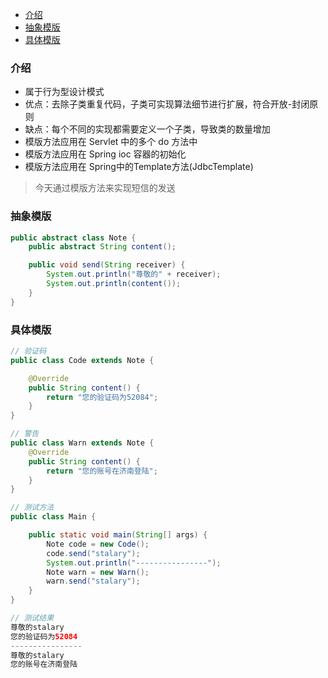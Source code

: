 - [介绍](#%E4%BB%8B%E7%BB%8D)
- [抽象模版](#%E6%8A%BD%E8%B1%A1%E6%A8%A1%E7%89%88)
- [具体模版](#%E5%85%B7%E4%BD%93%E6%A8%A1%E7%89%88)
### 介绍
- 属于行为型设计模式
- 优点：去除子类重复代码，子类可实现算法细节进行扩展，符合开放-封闭原则
- 缺点：每个不同的实现都需要定义一个子类，导致类的数量增加
- 模版方法应用在 Servlet 中的多个 do 方法中
- 模版方法应用在 Spring ioc 容器的初始化
- 模版方法应用在 Spring中的Template方法(JdbcTemplate)

> 今天通过模版方法来实现短信的发送
### 抽象模版
```java
public abstract class Note {
    public abstract String content();

    public void send(String receiver) {
        System.out.println("尊敬的" + receiver);
        System.out.println(content());
    }
}
```

### 具体模版
```java
// 验证码
public class Code extends Note {

    @Override
    public String content() {
        return "您的验证码为52084";
    }
}
```

```java
// 警告
public class Warn extends Note {
    @Override
    public String content() {
        return "您的账号在济南登陆";
    }
}
```

```java
// 测试方法
public class Main {

    public static void main(String[] args) {
        Note code = new Code();
        code.send("stalary");
        System.out.println("----------------");
        Note warn = new Warn();
        warn.send("stalary");
    }
}
```

```java
// 测试结果
尊敬的stalary
您的验证码为52084
----------------
尊敬的stalary
您的账号在济南登陆
```